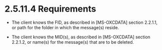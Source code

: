 <html dir="LTR" xmlns:mshelp="http://msdn.microsoft.com/mshelp" xmlns:ddue="http://ddue.schemas.microsoft.com/authoring/2003/5" xmlns:xlink="http://www.w3.org/1999/xlink" xmlns:tool="http://www.microsoft.com/tooltip">
    <head>
        <meta http-equiv="Content-Type" content="text/html; CHARSET=utf-8"></meta>
        <meta name="save" content="history"></meta>
        <title>2.5.11.4 Requirements</title>
        <xml>
            <mshelp:toctitle title="2.5.11.4 Requirements"></mshelp:toctitle>
            <mshelp:rltitle title="[MS-OXPROTO]: Requirements"></mshelp:rltitle>
            <mshelp:keyword index="A" term="c60eb0cd-ffef-42c7-91a0-d4641ee0beaf"></mshelp:keyword>
            <mshelp:attr name="DCSext.ContentType" value="open specification"></mshelp:attr>
            <mshelp:attr name="AssetID" value="c60eb0cd-ffef-42c7-91a0-d4641ee0beaf"></mshelp:attr>
            <mshelp:attr name="TopicType" value="kbRef"></mshelp:attr>
            <mshelp:attr name="DCSext.Title" value="[MS-OXPROTO]: Requirements" />
        </xml>
    </head>
    <body>
        <div id="header">
            <h1 class="heading">2.5.11.4 Requirements</h1>
        </div>
        <div id="mainSection">
            <div id="mainBody">
                <div id="allHistory" class="saveHistory"></div>
                <div id="sectionSection0" class="section" name="collapseableSection">
                    

<ul><li><p><span><span> 
</span></span>The client knows the FID, as described in <mshelp:link keywords="1afa0cd9-b1a0-4520-b623-bf15030af5d8" tabindex="0">[MS-OXCDATA]</mshelp:link>
section <mshelp:link keywords="1c934e18-441b-4c47-9de0-eb34ffea47e3" tabindex="0">2.2.1.1</mshelp:link>,
or path for the folder in which the message(s) reside.</p>

</li><li><p><span><span> 
</span></span>The client knows the MID(s), as described in [MS-OXCDATA] section
<mshelp:link keywords="f1004d6b-b314-41a8-83cb-c64c3dbeebc4" tabindex="0">2.2.1.2</mshelp:link>,
or name(s) for the message(s) that are to be deleted.</p>

</li></ul>
                </div>
            </div>
        </div>
    </body>
</html>